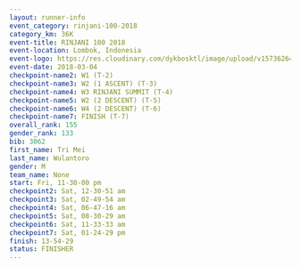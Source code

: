 ```yaml
---
layout: runner-info 
event_category: rinjani-100-2018 
category_km: 36K 
event-title: RINJANI 100 2018 
event-location: Lombok, Indonesia 
event-logo: https://res.cloudinary.com/dykbosktl/image/upload/v1573626435/Logo/Rinjani_eoufbh.png 
event-date: 2018-03-04 
checkpoint-name2: W1 (T-2) 
checkpoint-name3: W2 (1 ASCENT) (T-3) 
checkpoint-name4: W3 RINJANI SUMMIT (T-4) 
checkpoint-name5: W2 (2 DESCENT) (T-5) 
checkpoint-name6: W4 (2 DESCENT) (T-6) 
checkpoint-name7: FINISH (T-7) 
overall_rank: 155
gender_rank: 133
bib: 3062
first_name: Tri Mei
last_name: Wulantoro
gender: M
team_name: None
start: Fri, 11-30-00 pm
checkpoint2: Sat, 12-30-51 am
checkpoint3: Sat, 02-49-54 am
checkpoint4: Sat, 06-47-16 am
checkpoint5: Sat, 08-30-29 am
checkpoint6: Sat, 11-33-33 am
checkpoint7: Sat, 01-24-29 pm
finish: 13-54-29
status: FINISHER
---
```


